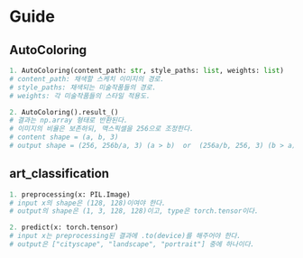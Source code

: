 # Guide

AutoColoring
----------------------
```python
1. AutoColoring(content_path: str, style_paths: list, weights: list)
# content_path: 채색할 스케치 이미지의 경로.
# style_paths: 채색되는 미술작품들의 경로.
# weights: 각 미술작품들의 스타일 적용도.  

2. AutoColoring().result_()
# 결과는 np.array 형태로 반환된다.
# 이미지의 비율은 보존하되, 맥스픽셀을 256으로 조정한다.
# content shape = (a, b, 3)
# output shape = (256, 256b/a, 3) (a > b)  or  (256a/b, 256, 3) (b > a)
```
  
art_classification
----------------
```python
1. preprocessing(x: PIL.Image)
# input x의 shape은 (128, 128)이여야 한다.
# output의 shape은 (1, 3, 128, 128)이고, type은 torch.tensor이다.

2. predict(x: torch.tensor)
# input x는 preprocessing된 결과에 .to(device)를 해주어야 한다.
# output은 ["cityscape", "landscape", "portrait"] 중에 하나이다.
```
